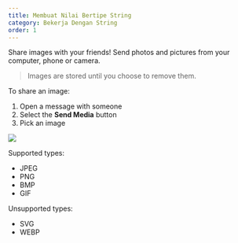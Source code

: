```yaml
---
title: Membuat Nilai Bertipe String
category: Bekerja Dengan String
order: 1
---
```


Share images with your friends! Send photos and pictures from your computer, phone or camera.

> Images are stored until you choose to remove them.

To share an image:

1. Open a message with someone
2. Select the **Send Media** button
3. Pick an image

![](//placehold.it/800x600)

Supported types:

* JPEG
* PNG
* BMP
* GIF

Unsupported types:

* SVG
* WEBP
